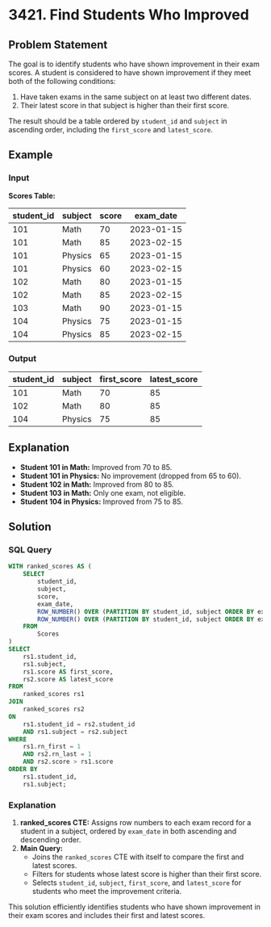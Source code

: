 # 3421. Find Students Who Improved

## Problem Statement

The goal is to identify students who have shown improvement in their exam scores. A student is considered to have shown improvement if they meet both of the following conditions:

1. Have taken exams in the same subject on at least two different dates.
2. Their latest score in that subject is higher than their first score.

The result should be a table ordered by `student_id` and `subject` in ascending order, including the `first_score` and `latest_score`.

## Example

### Input

**Scores Table:**

| student_id | subject | score | exam_date  |
|------------|---------|-------|------------|
| 101        | Math    | 70    | 2023-01-15 |
| 101        | Math    | 85    | 2023-02-15 |
| 101        | Physics | 65    | 2023-01-15 |
| 101        | Physics | 60    | 2023-02-15 |
| 102        | Math    | 80    | 2023-01-15 |
| 102        | Math    | 85    | 2023-02-15 |
| 103        | Math    | 90    | 2023-01-15 |
| 104        | Physics | 75    | 2023-01-15 |
| 104        | Physics | 85    | 2023-02-15 |

### Output

| student_id | subject | first_score | latest_score |
|------------|---------|-------------|--------------|
| 101        | Math    | 70          | 85           |
| 102        | Math    | 80          | 85           |
| 104        | Physics | 75          | 85           |

## Explanation

- **Student 101 in Math:** Improved from 70 to 85.
- **Student 101 in Physics:** No improvement (dropped from 65 to 60).
- **Student 102 in Math:** Improved from 80 to 85.
- **Student 103 in Math:** Only one exam, not eligible.
- **Student 104 in Physics:** Improved from 75 to 85.

## Solution

### SQL Query

```sql
WITH ranked_scores AS (
    SELECT
        student_id,
        subject,
        score,
        exam_date,
        ROW_NUMBER() OVER (PARTITION BY student_id, subject ORDER BY exam_date) AS rn_first,
        ROW_NUMBER() OVER (PARTITION BY student_id, subject ORDER BY exam_date DESC) AS rn_last
    FROM
        Scores
)
SELECT
    rs1.student_id,
    rs1.subject,
    rs1.score AS first_score,
    rs2.score AS latest_score
FROM
    ranked_scores rs1
JOIN
    ranked_scores rs2
ON
    rs1.student_id = rs2.student_id
    AND rs1.subject = rs2.subject
WHERE
    rs1.rn_first = 1
    AND rs2.rn_last = 1
    AND rs2.score > rs1.score
ORDER BY
    rs1.student_id,
    rs1.subject;
```

### Explanation

1. **ranked_scores CTE:** Assigns row numbers to each exam record for a student in a subject, ordered by `exam_date` in both ascending and descending order.
2. **Main Query:**
   - Joins the `ranked_scores` CTE with itself to compare the first and latest scores.
   - Filters for students whose latest score is higher than their first score.
   - Selects `student_id`, `subject`, `first_score`, and `latest_score` for students who meet the improvement criteria.

This solution efficiently identifies students who have shown improvement in their exam scores and includes their first and latest scores.
